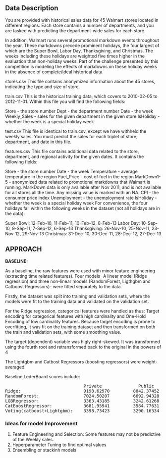 ## Data Description

You are provided with historical sales data for 45 Walmart stores located in different regions. Each store contains a number of departments, and you are tasked with predicting the department-wide sales for each store.

In addition, Walmart runs several promotional markdown events throughout the year. These markdowns precede prominent holidays, the four largest of which are the Super Bowl, Labor Day, Thanksgiving, and Christmas. The weeks including these holidays are weighted five times higher in the evaluation than non-holiday weeks. Part of the challenge presented by this competition is modeling the effects of markdowns on these holiday weeks in the absence of complete/ideal historical data.

stores.csv
This file contains anonymized information about the 45 stores, indicating the type and size of store.

train.csv
This is the historical training data, which covers to 2010-02-05 to 2012-11-01. Within this file you will find the following fields:

Store - the store number
Dept - the department number
Date - the week
Weekly_Sales -  sales for the given department in the given store
IsHoliday - whether the week is a special holiday week

test.csv
This file is identical to train.csv, except we have withheld the weekly sales. You must predict the sales for each triplet of store, department, and date in this file.

features.csv
This file contains additional data related to the store, department, and regional activity for the given dates. It contains the following fields:

Store - the store number
Date - the week
Temperature - average temperature in the region
Fuel_Price - cost of fuel in the region
MarkDown1-5 - anonymized data related to promotional markdowns that Walmart is running. MarkDown data is only available after Nov 2011, and is not available for all stores all the time. Any missing value is marked with an NA.
CPI - the consumer price index
Unemployment - the unemployment rate
IsHoliday - whether the week is a special holiday week
For convenience, the four holidays fall within the following weeks in the dataset (not all holidays are in the data):

Super Bowl: 12-Feb-10, 11-Feb-11, 10-Feb-12, 8-Feb-13
Labor Day: 10-Sep-10, 9-Sep-11, 7-Sep-12, 6-Sep-13
Thanksgiving: 26-Nov-10, 25-Nov-11, 23-Nov-12, 29-Nov-13
Christmas: 31-Dec-10, 30-Dec-11, 28-Dec-12, 27-Dec-13


## APPROACH
**BASELINE:**
<p>As a baseline, the raw features were used with minor feature engineering (extracting time related features). Four models -A linear model (Ridge regression) and three non-linear models (RandomForest, Ligthgbm  and Catboost Regressors)- were fitted separately to the data.</p>
Firstly, the dataset was split into training and validation sets, where the models were fit to the training data and validated on the validation set.
<p>For the Ridge regression, categorical features were handled as thus: Target encoding for categorical features with high cardinality and One-Hold Encoding of low cardinality features. Because target encoding is prone to overfitting, it was fit on the training dataset and then transformed on both the train and validation sets, with some smoothing value.</p>
<p>The target (dependent) variable was higly right-skewed. It was transformed using the fourth root and retransformed back to the original in the powers of 4</p>
<p>The Lightgbm and Catbost Regressors (boosting regressors) were weight-averaged</p>

Baseline LederBoard scores include:
<pre>
                              Private              Public 
Ridge:                        9198.62970         8842.37452
RandomForest:                 7024.50207         6692.94328
LGBRegressor:                 3363.43185         3242.61268
CatBoostRegressor:            3681.95941         3584.77631
Voting(catboost+Lightgbm):    3398.73423         3290.16334
</pre>

### Ideas for model Improvement
<ol>
  <li>Feature Engineering and Selection: Some features may not be predictive of the Weekly sales.</li>
  <li>Hyperparameter Tuning to find optimal values </li>
  <li>Ensembling or stackinh models</li>
</ol>
   



